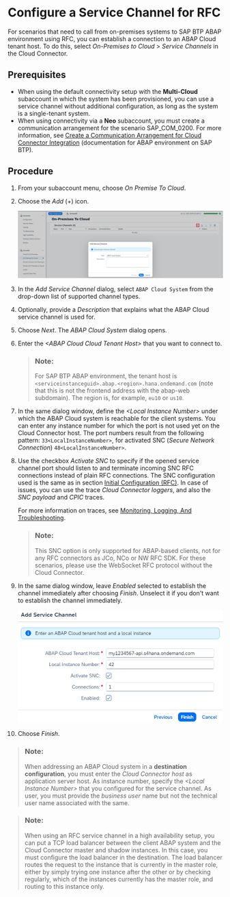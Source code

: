 <!-- loio18602c25ae33423f847e9f2c539d7fa0 -->

# Configure a Service Channel for RFC

For scenarios that need to call from on-premises systems to SAP BTP ABAP environment using RFC, you can establish a connection to an ABAP Cloud tenant host. To do this, select *On-Premises to Cloud* \> *Service Channels* in the Cloud Connector.



<a name="loio18602c25ae33423f847e9f2c539d7fa0__section_zhm_wsk_52b"/>

## Prerequisites

-   When using the default connectivity setup with the **Multi-Cloud** subaccount in which the system has been provisioned, you can use a service channel without additional configuration, as long as the system is a single-tenant system.
-   When using connectivity via a **Neo** subaccount, you must create a communication arrangement for the scenario SAP\_COM\_0200. For more information, see [Create a Communication Arrangement for Cloud Connector Integration](https://help.sap.com/viewer/65de2977205c403bbc107264b8eccf4b/Cloud/en-US/16c9c3d29c79484c9b7cc0560e08e770.html) \(documentation for ABAP environment on SAP BTP\).



<a name="loio18602c25ae33423f847e9f2c539d7fa0__section_dqg_xgy_tz"/>

## Procedure

1.  From your subaccount menu, choose *On Premise To Cloud*.
2.  Choose the *Add* \(+\) icon.

    ![](images/SCC_ServiceChannels_-_RFC_1_605993f.png)

3.  In the *Add Service Channel* dialog, select `ABAP Cloud System` from the drop-down list of supported channel types.
4.  Optionally, provide a *Description* that explains what the ABAP Cloud service channel is used for.
5.  Choose *Next*. The *ABAP Cloud System* dialog opens.
6.  Enter the *<ABAP Cloud Cloud Tenant Host\>* that you want to connect to.

    > ### Note:  
    > For SAP BTP ABAP environment, the tenant host is `<serviceinstanceguid>.abap.<region>.hana.ondemand.com` \(note that this is not the frontend address with the abap-web subdomain\). The region is, for example, `eu10` or `us10`.

7.  In the same dialog window, define the *<Local Instance Number\>* under which the ABAP Cloud system is reachable for the client systems. You can enter any instance number for which the port is not used yet on the Cloud Connector host. The port numbers result from the following pattern: `33<LocalInstanceNumber>`, for activated SNC \(*Secure Network Connection*\) `48<LocalInstanceNumber>`.
8.  Use the checkbox *Activate SNC* to specify if the opened service channel port should listen to and terminate incoming SNC RFC connections instead of plain RFC connections. The SNC configuration used is the same as in section [Initial Configuration \(RFC\)](initial-configuration-rfc-f09eefe.md). In case of issues, you can use the trace *Cloud Connector loggers*, and also the *SNC payload* and *CPIC* traces.

    For more information on traces, see [Monitoring, Logging, And Troubleshooting](monitoring-logging-and-troubleshooting-e7df7f1.md).

    > ### Note:  
    > This SNC option is only supported for ABAP-based clients, not for any RFC connectors as JCo, NCo or NW RFC SDK. For these scenarios, please use the WebSocket RFC protocol without the Cloud Connector.

9.  In the same dialog window, leave *Enabled* selected to establish the channel immediately after choosing *Finish*. Unselect it if you don't want to establish the channel immediately.

    ![](images/SCC_ServiceChannels_-_RFC_2_59bb37f.png)

10. Choose *Finish*.

> ### Note:  
> When addressing an ABAP Cloud system in a **destination configuration**, you must enter the *Cloud Connector host* as application server host. As instance number, specify the *<Local Instance Number\>* that you configured for the service channel. As user, you must provide the *business user* name but not the technical user name associated with the same.

> ### Note:  
> When using an RFC service channel in a high availability setup, you can put a TCP load balancer between the client ABAP system and the Cloud Connector master and shadow instances. In this case, you must configure the load balancer in the destination. The load balancer routes the request to the instance that is currently in the master role, either by simply trying one instance after the other or by checking regularly, which of the instances currently has the master role, and routing to this instance only.

